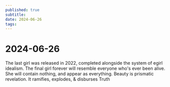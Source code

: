 ```yaml
---
published: true
subtitle: 
date: 2024-06-26
tags: 
---
```


# 2024-06-26

The last girl was released in 2022, completed alongside the system of egirl idealism. The final girl forever will resemble everyone who's ever been alive. She will contain nothing, and appear as everything. Beauty is prismatic revelation. It ramifies, explodes, & disburses Truth